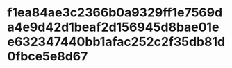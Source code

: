 # f1ea84ae3c2366b0a9329ff1e7569da4e9d42d1beaf2d156945d8bae01ee632347440bb1afac252c2f35db81d0fbce5e8d67